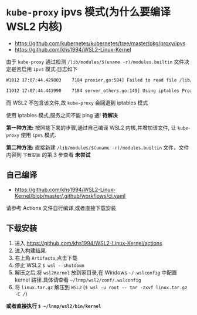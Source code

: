 # `kube-proxy` ipvs 模式(为什么要编译 WSL2 内核)

* https://github.com/kubernetes/kubernetes/tree/master/pkg/proxy/ipvs
* https://github.com/khs1994/WSL2-Linux-Kernel

由于 `kube-proxy` 通过检测 `/lib/modules/$(uname -r)/modules.builtin` 文件决定是否启用 `ipvs` 模式.日志如下

```bash
W1012 17:07:44.429803    7184 proxier.go:584] Failed to read file /lib/modules/4.19.72-microsoft-standard/modules.builtin with error open /lib/modules/4.19.72-microsoft-standard/modules.builtin: no such file or directory. You can ignore this message when kube-proxy is running inside container without mounting /lib/modules

I1012 17:07:44.441990    7184 server_others.go:149] Using iptables Proxier.
```

而 WSL2 不包含该文件,故 `kube-proxy` 会回退到 iptables 模式

使用 iptables 模式,服务之间不能 ping 通! **待解决**

**第一种方法:** 按照接下来的步骤,通过自己编译 WSL2 内核,并增加该文件, 让 `kube-proxy` 使用 `ipvs` 模式.

**第二种方法:** 直接新建 `/lib/modules/$(uname -r)/modules.builtin` 文件，文件内容到 `下载安装` 的第 3 步查看 **未尝试**

## 自己编译

* https://github.com/khs1994/WSL2-Linux-Kernel/blob/master/.github/workflows/ci.yaml

请参考 Actions 文件自行编译,或者直接下载安装

## 下载安装

1. 进入 https://github.com/khs1994/WSL2-Linux-Kernel/actions
2. 进入构建结果
3. 右上角 `Artifacts`,点击下载
4. 停止 WSL2 `$ wsl --shutdown`
5. 解压之后,将 `wsl2Kernel` 放到家目录,在 Windows `~/.wslconfig` 中配置 kernel 路径.具体请查看 `~/lnmp/wsl2/conf/.wslconfig`
6. 将 `linux.tar.gz` 解压到 `WSL2` (`$ wsl -u root -- tar -zxvf linux.tar.gz -C /`)

**或者直接执行 `$ ~/lnmp/wsl2/bin/kernel`**
